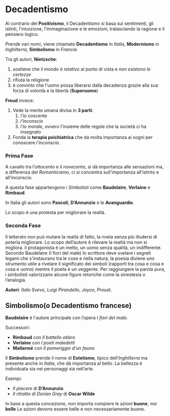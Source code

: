 # Decadentismo

Al contrario del **Positivismo**, il Decadentismo si basa sui sentimenti, gli istinti, l'intuizione, l'immaginazione e le emozioni, tralasciando la ragione e il pensiero logico.

Prende vari nomi, viene chiamato __Decadentismo__ in _Italia_, __Modernismo__ in _Inghilterra_, __Simbolismo__ in _Francia_.

Tra gli autori, **Nietzsche**:

1. sostiene che il mondo è _relativo_ al punto di vista e _non esistono le certezze_
2. rifiuta la religione
3. è convinto che l'uomo possa liberarsi dalla decadenza grazie alla sua forza di volontà e la libertà (__Superuomo__)

**Freud** invece:

1. Vede la mente umana divisa in __3 parti__:
    1. _l'io coscente_
    2. _l'inconscio_
    3. _l'io morale_, ovvero l'insieme delle regole che la società ci ha insegnato
2. Fonda la __terapia psichiatrica__ che da molta importanza ai sogni per conoscere _l'inconscio_.

### Prima Fase

A cavallo tra l’_ottocento_ e il _novecento_, si dà importanza alle sensazioni ma, a differenza del _Romanticismo_, ci si concentra sull'importanza all’istinto e all’inconscio.

A questa fase appartengono i _Simbolisti_ come **Baudelaire**, __Verlaine__ e __Rimbaud__.

In Italia gli autori sono __Pascoli__, __D’Annunzio__ e le __Avanguardie__.

Lo scopo è una protesta per migliorare la realtà.

### Seconda Fase

Il letterato non può mutare la realtà di fatto, la rivela senza più illudersi di poterla migliorare.
Lo scopo dell’autore è rilevare la realtà ma non si migliora.
il protagonista è un inetto, un uomo senza qualità, un indifferente.
Secondo Baudelaire (I fiori del male) lo scrittore deve svelare i segreti legami che s’instaurano tra le cose e nella natura, la poesia diviene uno strumento utile a rivelare il significato dei simboli (rapporti tra cosa e cosa e cosa e uomo) mentre il poeta è un veggente. Per raggiungere la parola pura, i simbolisti valorizzano alcune figure retoriche come la sinestesia o l’analogia.

**Autori**: _Italo Svevo_, _Luigi Pirandello_, _Joyce_, _Proust_.

## Simbolismo(o Decadentismo francese)

**Baudelaire** è l'autore principale con l’opera _I fiori del male_.

Successori:

- __Rimbaud__ con _Il battello ebbro_
- __Verlaine__ con _I poeti maledetti_
- __Mallarmé__ con _Il pomeriggio d’un fauno_

Il __Simbolismo__ prende il nome di __Estetismo__, tipico dell’_Inghilterra_ ma presente anche in _Italia_, che dà importanza al bello. La bellezza è individuata sia nei personaggi sia nell’arte.

Esempi:

- _Il piacere_ di __D’Annunzio__
- _Il ritratto di Dorian Gray_ di __Oscar Wilde__

In base a questa concezione, _non_ importa compiere le azioni __buone__, _ma_ __belle__ Le azioni devono essere belle e non necessariamente buone.
